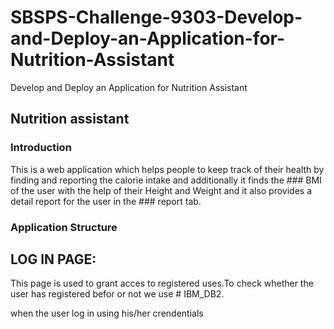 # SBSPS-Challenge-9303-Develop-and-Deploy-an-Application-for-Nutrition-Assistant
Develop and Deploy an Application for Nutrition Assistant

## Nutrition assistant

### Introduction

This is a web application which helps people to keep track of their health by finding and reporting the calorie intake and additionally it finds the ### BMI of the user with the help of their Height and Weight and it also provides a detail report for the user in the ### report tab.

### Application Structure

## LOG IN PAGE:
This page is used to grant acces to registered uses.To check whether the user has registered befor or not we use # IBM_DB2.

when the user log in using his/her crendentials 
